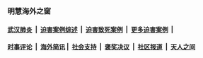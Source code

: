 
### 明慧海外之窗

####  [武汉肺炎](indexes/365.md?t=01302302) &nbsp;|&nbsp;  [迫害案例综述](indexes/328.md?t=01302302) &nbsp;|&nbsp; [迫害致死案例](indexes/277.md?t=01302302)  &nbsp;|&nbsp; [更多迫害案例](indexes/81.md?t=01302302)  &nbsp;|&nbsp; 
####  [时事评论](indexes/251.md?t=01302302) &nbsp;|&nbsp; [海外简讯](indexes/245.md?t=01302302)&nbsp;|&nbsp;  [社会支持](indexes/140.md?t=01302302) &nbsp;|&nbsp; [褒奖决议](indexes/282.md?t=01302302) &nbsp;|&nbsp; [社区报道](indexes/91.md?t=01302302)  &nbsp;|&nbsp; [天人之间](indexes/78.md?t=01302302) 

